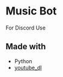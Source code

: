 # Music Bot
For Discord Use

## Made with
- Python
- [youtube_dl](https://github.com/ytdl-org/youtube-dl)